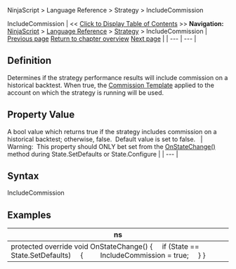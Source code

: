 ﻿
NinjaScript > Language Reference > Strategy > IncludeCommission

IncludeCommission
| << [Click to Display Table of Contents](includecommission.md) >> **Navigation:**     [NinjaScript](ninjascript.md) > [Language Reference](language_reference_wip.md) > [Strategy](strategy.md) > IncludeCommission | [Previous page](exitonsessioncloseseconds.md) [Return to chapter overview](strategy.md) [Next page](includetradehistoryinbacktest.md) |
| --- | --- |
## Definition
Determines if the strategy performance results will include commission on a historical backtest. When true, the [Commission Template](understanding_commissions.md) applied to the account on which the strategy is running will be used.
 
## Property Value
A bool value which returns true if the strategy includes commission on a historical backtest; otherwise, false.  Default value is set to false.
 
| Warning:  This property should ONLY bet set from the [OnStateChange()](onstatechange.md) method during State.SetDefaults or State.Configure |
| --- |

## Syntax
IncludeCommission
## 
## Examples
| ns |
| --- |
| protected override void OnStateChange() {      if (State == State.SetDefaults)      {          IncludeCommission = true;      } } |
